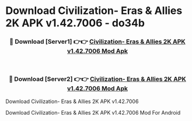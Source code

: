 # Download Civilization- Eras & Allies 2K APK v1.42.7006 - do34b


<div align="center">
<h3>🔴 Download [Server1] 👉👉 <a href="https://apk-comot.site?title=Civilization-_Eras_&_Allies_2K_APK_v1.42.7006">Civilization- Eras & Allies 2K APK v1.42.7006 Mod Apk</a></h3><br>
<h3>🔴 Download [Server2] 👉👉 <a href="https://apk-comot.site?title=Civilization-_Eras_&_Allies_2K_APK_v1.42.7006">Civilization- Eras & Allies 2K APK v1.42.7006 Mod Apk</a></h3>
</div>



Download Civilization- Eras & Allies 2K APK v1.42.7006 

Download Civilization- Eras & Allies 2K APK v1.42.7006 Mod For Android